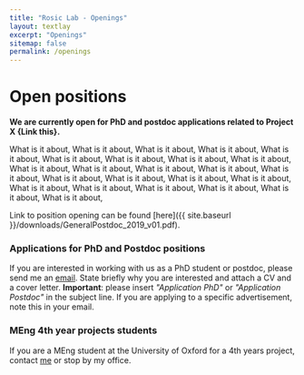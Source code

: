 ```yaml
---
title: "Rosic Lab - Openings"
layout: textlay
excerpt: "Openings"
sitemap: false
permalink: /openings
---
```


# Open positions

**We are currently open for PhD and postdoc applications related to Project X {Link this}.**

What is it about, What is it about, What is it about, What is it about, What is it about, What is it about, What is it about, What is it about, What is it about, What is it about, What is it about, What is it about, What is it about, What is it about, What is it about, What is it about, What is it about, What is it about, What is it about, What is it about, What is it about, What is it about, What is it about, What is it about, 

Link to position opening can be found [here]({{ site.baseurl }}/downloads/GeneralPostdoc_2019_v01.pdf).

### Applications for PhD and Postdoc positions

If you are interested in working with us as a PhD student or postdoc, please send me an [email](mailto:budimir.rosic@eng.ox.ac.uk). State briefly why you are interested and attach a CV and a cover letter. **Important**: please insert _"Application PhD"_ or _"Application Postdoc"_ in the subject line. If you are applying to a specific advertisement, note this in your email.

### MEng 4th year projects students
If you are a MEng student at the University of Oxford for a 4th years project, contact [me](mailto:budimir.rosic@eng.ox.ac.uk) or stop by my office.

<br/><br/>

<!-- <figure>
<img src="{{ site.url }}{{ site.baseurl }}/images/picpic/Gallery/DSC_0696.jpg" width="95%">
</figure>
 -->